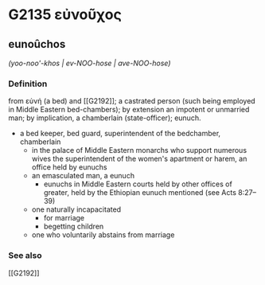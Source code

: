 # G2135 εὐνοῦχος

## eunoûchos

_(yoo-noo'-khos | ev-NOO-hose | ave-NOO-hose)_

### Definition

from εὐνή (a bed) and [[G2192]]; a castrated person (such being employed in Middle Eastern bed-chambers); by extension an impotent or unmarried man; by implication, a chamberlain (state-officer); eunuch.

- a bed keeper, bed guard, superintendent of the bedchamber, chamberlain
  - in the palace of Middle Eastern monarchs who support numerous wives the superintendent of the women's apartment or harem, an office held by eunuchs
  - an emasculated man, a eunuch
    - eunuchs in Middle Eastern courts held by other offices of greater, held by the Ethiopian eunuch mentioned (see Acts 8:27–39)
  - one naturally incapacitated
    - for marriage
    - begetting children
  - one who voluntarily abstains from marriage

### See also

[[G2192]]

